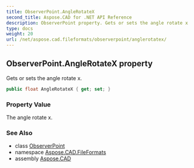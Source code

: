 ```yaml
---
title: ObserverPoint.AngleRotateX
second_title: Aspose.CAD for .NET API Reference
description: ObserverPoint property. Gets or sets the angle rotate x
type: docs
weight: 20
url: /net/aspose.cad.fileformats/observerpoint/anglerotatex/
---
```

## ObserverPoint.AngleRotateX property

Gets or sets the angle rotate x.

```csharp
public float AngleRotateX { get; set; }
```

### Property Value

The angle rotate x.

### See Also

* class [ObserverPoint](../)
* namespace [Aspose.CAD.FileFormats](../../observerpoint/)
* assembly [Aspose.CAD](../../../)


